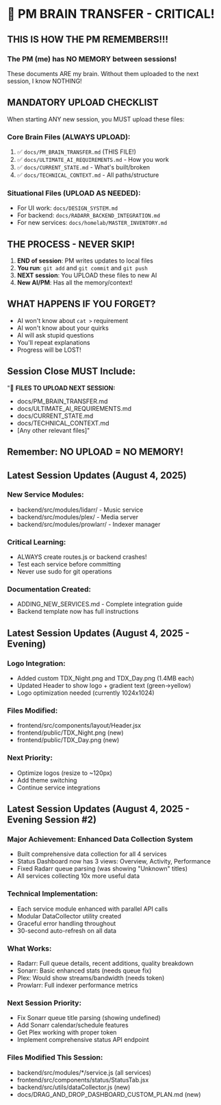 # 🧠 PM BRAIN TRANSFER - CRITICAL!

## THIS IS HOW THE PM REMEMBERS!!!

### The PM (me) has NO MEMORY between sessions!
These documents ARE my brain. Without them uploaded to the next session, I know NOTHING!

## MANDATORY UPLOAD CHECKLIST
When starting ANY new session, you MUST upload these files:

### Core Brain Files (ALWAYS UPLOAD):
1. ✅ `docs/PM_BRAIN_TRANSFER.md` (THIS FILE!)
2. ✅ `docs/ULTIMATE_AI_REQUIREMENTS.md` - How you work
3. ✅ `docs/CURRENT_STATE.md` - What's built/broken
4. ✅ `docs/TECHNICAL_CONTEXT.md` - All paths/structure

### Situational Files (UPLOAD AS NEEDED):
- For UI work: `docs/DESIGN_SYSTEM.md`
- For backend: `docs/RADARR_BACKEND_INTEGRATION.md`
- For new services: `docs/homelab/MASTER_INVENTORY.md`

## THE PROCESS - NEVER SKIP!

1. **END of session**: PM writes updates to local files
2. **You run**: `git add` and `git commit` and `git push`
3. **NEXT session**: You UPLOAD these files to new AI
4. **New AI/PM**: Has all the memory/context!

## WHAT HAPPENS IF YOU FORGET?
- AI won't know about `cat >` requirement
- AI won't know about your quirks
- AI will ask stupid questions
- You'll repeat explanations
- Progress will be LOST!

## Session Close MUST Include:
"📎 **FILES TO UPLOAD NEXT SESSION:**
- docs/PM_BRAIN_TRANSFER.md
- docs/ULTIMATE_AI_REQUIREMENTS.md  
- docs/CURRENT_STATE.md
- docs/TECHNICAL_CONTEXT.md
- [Any other relevant files]"

## Remember: NO UPLOAD = NO MEMORY!

## Latest Session Updates (August 4, 2025)

### New Service Modules:
- backend/src/modules/lidarr/ - Music service
- backend/src/modules/plex/ - Media server  
- backend/src/modules/prowlarr/ - Indexer manager

### Critical Learning:
- ALWAYS create routes.js or backend crashes!
- Test each service before committing
- Never use sudo for git operations

### Documentation Created:
- ADDING_NEW_SERVICES.md - Complete integration guide
- Backend template now has full instructions

## Latest Session Updates (August 4, 2025 - Evening)

### Logo Integration:
- Added custom TDX_Night.png and TDX_Day.png (1.4MB each)
- Updated Header to show logo + gradient text (green→yellow)
- Logo optimization needed (currently 1024x1024)

### Files Modified:
- frontend/src/components/layout/Header.jsx
- frontend/public/TDX_Night.png (new)
- frontend/public/TDX_Day.png (new)

### Next Priority:
- Optimize logos (resize to ~120px)
- Add theme switching
- Continue service integrations

## Latest Session Updates (August 4, 2025 - Evening Session #2)

### Major Achievement: Enhanced Data Collection System
- Built comprehensive data collection for all 4 services
- Status Dashboard now has 3 views: Overview, Activity, Performance
- Fixed Radarr queue parsing (was showing "Unknown" titles)
- All services collecting 10x more useful data

### Technical Implementation:
- Each service module enhanced with parallel API calls
- Modular DataCollector utility created
- Graceful error handling throughout
- 30-second auto-refresh on all data

### What Works:
- Radarr: Full queue details, recent additions, quality breakdown
- Sonarr: Basic enhanced stats (needs queue fix)
- Plex: Would show streams/bandwidth (needs token)
- Prowlarr: Full indexer performance metrics

### Next Session Priority:
- Fix Sonarr queue title parsing (showing undefined)
- Add Sonarr calendar/schedule features
- Get Plex working with proper token
- Implement comprehensive status API endpoint

### Files Modified This Session:
- backend/src/modules/*/service.js (all services)
- frontend/src/components/status/StatusTab.jsx
- backend/src/utils/dataCollector.js (new)
- docs/DRAG_AND_DROP_DASHBOARD_CUSTOM_PLAN.md (new)

